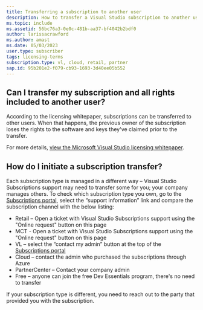 ```yaml
---
title: Transferring a subscription to another user
description: How to transfer a Visual Studio subscription to another user
ms.topic: include
ms.assetid: 56bc76a3-0e0c-481b-aa37-bf4042b2bdf0
author: larissacrawford
ms.author: amast
ms.date: 05/03/2023
user.type: subscriber
tags: licensing-terms
subscription.type: vl, cloud, retail, partner
sap.id: 95b201e2-f079-cb93-1693-3d40ee05b552
---
```


## Can I transfer my subscription and all rights included to another user?

According to the licensing whitepaper, subscriptions can be transferred to other users. When that happens, the previous owner of the subscription loses the rights to the software and keys they've claimed prior to the transfer.

For more details, [view the Microsoft Visual Studio licensing whitepaper](https://aka.ms/VSLicensingPaper). 

## How do I initiate a subscription transfer?
Each subscription type is managed in a different way – Visual Studio Subscriptions support may need to transfer some for you; your company manages others. To check which subscription type you own, go to the [Subscriptions portal](https://my.visualstudio.com/subscriptions), select the “support information” link and compare the subscription channel with the below listing:

- Retail – Open a ticket with Visual Studio Subscriptions support using the "Online request" button on this page
- MCT - Open a ticket with Visual Studio Subscriptions support using the "Online request" button on this page
- VL – select the “contact my admin” button at the top of the [Subscriptions portal](https://my.visualstudio.com/subscriptions)
- Cloud – contact the admin who purchased the subscriptions through Azure
- PartnerCenter – Contact your company admin
- Free – anyone can join the free Dev Essentials program, there's no need to transfer

If your subscription type is different, you need to reach out to the party that provided you with the subscription.